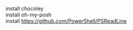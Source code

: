 install chocoley <br/>
install oh-my-posh <br/>
install https://github.com/PowerShell/PSReadLine <br/>
